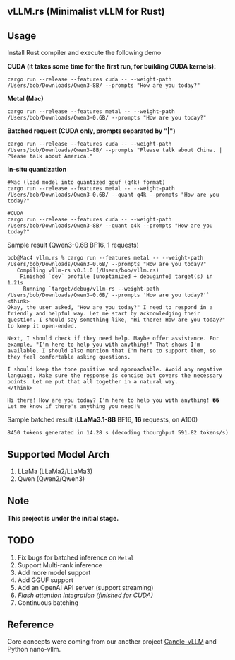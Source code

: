 ## vLLM.rs (Minimalist vLLM for Rust)

## Usage
Install Rust compiler and execute the following demo

**CUDA (it takes some time for the first run, for building CUDA kernels):**
```
cargo run --release --features cuda -- --weight-path /Users/bob/Downloads/Qwen3-8B/ --prompts "How are you today?"
```

**Metal (Mac)**
```
cargo run --release --features metal -- --weight-path /Users/bob/Downloads/Qwen3-0.6B/ --prompts "How are you today?"
```

**Batched request (CUDA only, prompts separated by "|")**
```
cargo run --release --features cuda -- --weight-path /Users/bob/Downloads/Qwen3-8B/ --prompts "Please talk about China. | Please talk about America."
```

**In-situ quantization**
```
#Mac (load model into quantized gguf (q4k) format)
cargo run --release --features metal -- --weight-path /Users/bob/Downloads/Qwen3-0.6B/ --quant q4k --prompts "How are you today?"

#CUDA
cargo run --release --features cuda -- --weight-path /Users/bob/Downloads/Qwen3-8B/ --quant q4k --prompts "How are you today?"
```


Sample result (Qwen3-0.6B BF16, 1 requests)

```
bob@Mac4 vllm.rs % cargo run --features metal -- --weight-path /Users/bob/Downloads/Qwen3-0.6B/ --prompts "How are you today?"
   Compiling vllm-rs v0.1.0 (/Users/bob/vllm.rs)
    Finished `dev` profile [unoptimized + debuginfo] target(s) in 1.21s
     Running `target/debug/vllm-rs --weight-path /Users/bob/Downloads/Qwen3-0.6B/ --prompts 'How are you today?'`
<think>
Okay, the user asked, "How are you today?" I need to respond in a friendly and helpful way. Let me start by acknowledging their question. I should say something like, "Hi there! How are you today?" to keep it open-ended.

Next, I should check if they need help. Maybe offer assistance. For example, "I'm here to help you with anything!" That shows I'm available. I should also mention that I'm here to support them, so they feel comfortable asking questions.

I should keep the tone positive and approachable. Avoid any negative language. Make sure the response is concise but covers the necessary points. Let me put that all together in a natural way.
</think>

Hi there! How are you today? I'm here to help you with anything! �� Let me know if there's anything you need!%                                                                                
```

Sample batched result (**LLaMa3.1-8B** BF16, **16** requests, on A100)
```shell
8450 tokens generated in 14.28 s (decoding thourghput 591.82 tokens/s)
```

## Supported Model Arch
1) LLaMa (LLaMa2/LLaMa3)
2) Qwen (Qwen2/Qwen3)

## Note
**This project is under the initial stage.**

## TODO

1. Fix bugs for batched inference on `Metal`
2. Support Multi-rank inference
3. Add more model support
4. Add GGUF support
5. Add an OpenAI API server (support streaming)
6. _Flash attention integration (finished for CUDA)_
7. Continuous batching

## Reference

Core concepts were coming from our another project [Candle-vLLM](https://github.com/EricLBuehler/candle-vllm) and Python nano-vllm.